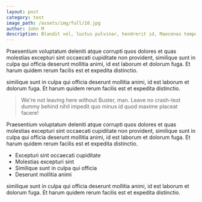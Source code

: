 ```yaml
---
layout: post
category: test
image_path: /assets/img/full/10.jpg
author: John M
description: Blandit vel, luctus pulvinar, hendrerit id, Maecenas tempus, tellus eget lorem. Maecenas nec odio et is ante.
---
```


<div class="post-entry">
	<p>Praesentium voluptatum deleniti atque corrupti quos dolores et quas molestias excepturi sint occaecati cupiditate non provident, similique sunt in culpa qui officia deserunt mollitia animi, id est laborum et dolorum fuga. Et harum quidem rerum facilis est et expedita distinctio.</p>
	<p>similique sunt in culpa qui officia deserunt mollitia animi, id est laborum et dolorum fuga. Et harum quidem rerum facilis est et expedita distinctio.</p>
	<blockquote>
		We're not leaving here without Buster, man. Leave no crash-test dummy behind nihil impedit quo minus id quod maxime placeat facere!
	</blockquote>
	<p class="lead">Praesentium voluptatum deleniti atque corrupti quos dolores et quas molestias excepturi sint occaecati cupiditate non provident, similique sunt in culpa qui officia deserunt mollitia animi, id est laborum et dolorum fuga. Et harum quidem rerum facilis est et expedita distinctio.</p>
	<ul>
		<li>Excepturi sint occaecati cupiditate</li>
		<li>Molestias excepturi sint</li>
		<li>Similique sunt in culpa qui officia</li>
		<li>Deserunt mollitia animi</li>
	</ul>
	<p>similique sunt in culpa qui officia deserunt mollitia animi, id est laborum et dolorum fuga. Et harum quidem rerum facilis est et expedita distinctio.</p>
</div>